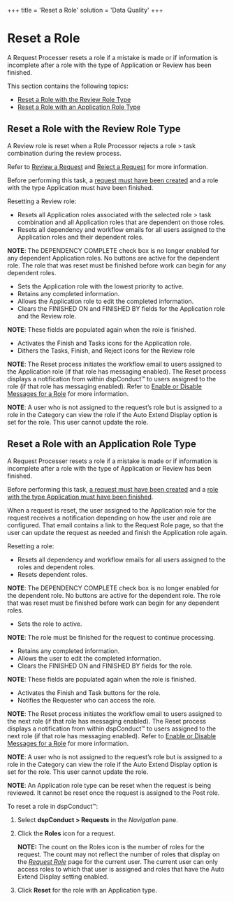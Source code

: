+++
title = 'Reset a Role'
solution = 'Data Quality'
+++

# Reset a Role

A Request Processer resets a role if a mistake is made or if information
is incomplete after a role with the type of Application or Review has
been finished.

This section contains the following topics:

  - [Reset a Role with the Review Role
    Type](#Reset_a_Role_with_the_Review_Role_Type)
  - [Reset a Role with an Application Role
    Type](#Reset_a_Role_with_an_Application_Role_Type)

## <span id="Reset_a_Role_with_the_Review_Role_Type"></span>Reset a Role with the Review Role Type

A Review role is reset when a Role Processor rejects a role \> task
combination during the review process.

Refer to [Review a Request](Review_a_Request_Overview.htm) and [Reject a
Request](Reject_a_Request.htm) for more information.

Before performing this task, a [request must have been
created](Create_a_Request.htm) and a role with the type Application must
have been finished.

Resetting a Review role:

  - Resets all Application roles associated with the selected role \>
    task combination and all Application roles that are dependent on
    those roles.
  - Resets all dependency and workflow emails for all users assigned to
    the Application roles and their dependent roles.

<span style="font-weight: bold;">NOTE</span>: The DEPENDENCY COMPLETE
check box is no longer enabled for any dependent Application roles. No
buttons are active for the dependent role. The role that was reset must
be finished before work can begin for any dependent roles.

  - Sets the Application role with the lowest priority to active.
  - Retains any completed information.
  - Allows the Application role to edit the completed information.
  - Clears the FINISHED ON and FINISHED BY fields for the Application
    role and the Review role.

<span style="font-weight: bold;">NOTE</span>: These fields are populated
again when the role is finished.

  - Activates the Finish and Tasks icons for the Application role.
  - Dithers the Tasks, Finish, and Reject icons for the Review role

<span style="font-weight: bold;">NOTE</span>: The Reset process
initiates the workflow email to users assigned to the Application role
(if that role has messaging enabled). The Reset process displays a
notification from within dspConduct™ to users assigned to the role (if
that role has messaging enabled). Refer to [Enable or Disable Messages
for a Role](Enable_or_Disable_Messages_for_a_Role.htm) for more
information.

<span style="font-weight: bold;">NOTE</span>: A user who is not assigned
to the request’s role but is assigned to a role in the Category can view
the role if the Auto Extend Display option is set for the role. This
user cannot update the
role.

## <span id="Reset_a_Role_with_an_Application_Role_Type"></span>Reset a Role with an Application Role Type

A Request Processer resets a role if a mistake is made or if information
is incomplete after a role with the type of Application or Review has
been finished.

Before performing this task, [a request must have been
created](Create_a_Request.htm) and a [role with the type Application
must have been
finished](Finish_a_Role_with_the_Application_Role_Type.htm).

When a request is reset, the user assigned to the Application role for
the request receives a notification depending on how the user and role
are configured. That email contains a link to the Request Role page, so
that the user can update the request as needed and finish the
Application role again.

Resetting a role:

  - Resets all dependency and workflow emails for all users assigned to
    the roles and dependent roles.
  - Resets dependent roles.

<span style="font-weight: bold;">NOTE</span>: The DEPENDENCY COMPLETE
check box is no longer enabled for the dependent role. No buttons are
active for the dependent role. The role that was reset must be finished
before work can begin for any dependent roles.

  - Sets the role to active.

<span style="font-weight: bold;">NOTE</span>: The role must be finished
for the request to continue processing.

  - Retains any completed information.
  - Allows the user to edit the completed information.
  - Clears the FINISHED ON and FINISHED BY fields for the role.

<span style="font-weight: bold;">NOTE</span>: These fields are populated
again when the role is finished.

  - Activates the Finish and Task buttons for the role.
  - Notifies the Requester who can access the role.

<span style="font-weight: bold;">NOTE</span>: The Reset process
initiates the workflow email to users assigned to the next role (if that
role has messaging enabled). The Reset process displays a notification
from within dspConduct™ to users assigned to the next role (if that role
has messaging enabled). Refer to [Enable or Disable Messages for a
Role](Enable_or_Disable_Messages_for_a_Role.htm) for more information.

<span style="font-weight: bold;">NOTE</span>: A user who is not assigned
to the request’s role but is assigned to a role in the Category can view
the role if the Auto Extend Display option is set for the role. This
user cannot update the role.

<span style="font-weight: bold;">NOTE</span>: An Application role type
can be reset when the request is being reviewed. It cannot be reset once
the request is assigned to the Post role.

To reset a role in dspConduct™:

1.  Select <span style="font-weight: bold;">dspConduct \>
    Requests</span> in the
    <span style="font-style: italic;">Navigation</span> pane.

2.  Click the <span style="font-weight: bold;">Roles</span> icon for a
    request.
    
    **NOTE:** The count on the Roles icon is the number of roles for the
    request. The count may not reflect the number of roles that display
    on the <span style="font-style: italic;">[Request
    Role](../Page_Desc/Request_Role_H.htm)</span> page for the current
    user. The current user can only access roles to which that user is
    assigned and roles that have the Auto Extend Display setting
    enabled.

3.  Click <span style="font-weight: bold;">Reset</span> for the role
    with an Application type.

